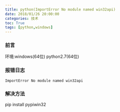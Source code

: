 ```yaml
---
title: python(ImportError No module named win32api)
date: 2018/01/26 20:00:00
categories: 技术
toc: True
tags: [python,windows]
---
```



### 前言
环境:windows(64位) python2.7(64位)

### 报错日志
```shell
ImportError No module named win32api
```

### 解决方法
pip install pypiwin32